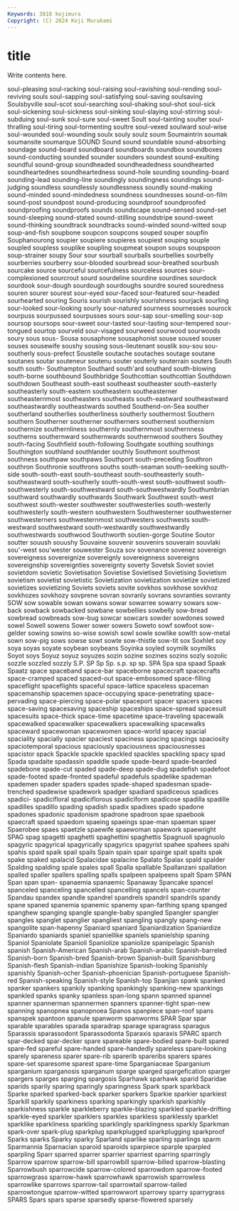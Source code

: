 ```yaml
---
Keywords: 3818 kojimura
Copyright: (C) 2024 Koji Murakami
---
```


# title

Write contents here.



 soul-pleasing soul-racking soul-raising soul-ravishing soul-rending soul-reviving souls soul-sapping soul-satisfying
soul-saving soulsaving Soulsbyville soul-scot soul-searching soul-shaking soul-shot soul-sick soul-sickening soul-sickness
soul-sinking soul-slaying soul-stirring soul-subduing soul-sunk soul-sure soul-sweet Soult soul-tainting soulter
soul-thralling soul-tiring soul-tormenting soultre soul-vexed soulward soul-wise soul-wounded soul-wounding soulx
souly soulz soum Soumaintrin soumak soumansite soumarque SOUND Sound sound
soundable sound-absorbing soundage sound-board soundboard soundboards soundbox soundboxes sound-conducting sounded
sounder sounders soundest sound-exulting soundful sound-group soundheaded soundheadedness soundhearted soundheartednes
soundheartedness sound-hole sounding sounding-board sounding-lead sounding-line soundingly soundingness soundings sound-judging
soundless soundlessly soundlessness soundly sound-making sound-minded sound-mindedness soundness soundnesses sound-on-film
sound-post soundpost sound-producing soundproof soundproofed soundproofing soundproofs sounds soundscape sound-sensed
sound-set sound-sleeping sound-stated sound-stilling soundstripe sound-sweet sound-thinking soundtrack soundtracks sound-winded
sound-witted soup soup-and-fish soupbone soupcon soupcons souped souper soupfin Souphanourong
soupier soupiere soupieres soupiest souping souple soupled soupless souplike soupling
soupmeat soupon soups soupspoon soup-strainer soupy Sour sour sourball sourballs
sourbellies sourbelly sourberries sourberry sour-blooded sourbread sour-breathed sourbush sourcake source
sourceful sourcefulness sourceless sources sour-complexioned sourcrout sourd sourdeline sourdine sourdines
sourdock sourdook sour-dough sourdough sourdoughs sourdre soured souredness souren sourer
sourest sour-eyed sour-faced sour-featured sour-headed sourhearted souring Souris sourish sourishly
sourishness sourjack sourling sour-looked sour-looking sourly sour-natured sourness sournesses sourock
sourpuss sourpussed sourpusses sours sour-sap sour-smelling sour-sop soursop soursops sour-sweet
sour-tasted sour-tasting sour-tempered sour-tongued sourtop sourveld sour-visaged sourweed sourwood sourwoods
soury sous sous- Sousa sousaphone sousaphonist souse soused souser souses
sousewife soushy sousing sous-lieutenant souslik sou-sou sou-southerly sous-prefect Soustelle soutache
soutaches soutage soutane soutanes soutar souteneur soutenu souter souterly souterrain
souters South south south- Southampton Southard south'ard southard south-blowing south-borne
southbound Southbridge Southcottian southcottian Southdown southdown Southeast south-east southeast southeaster
south-easterly southeasterly south-eastern southeastern southeasterner southeasternmost southeasters southeasts south-eastward southeastward
southeastwardly southeastwards southed Southend-on-Sea souther southerland southerlies southerliness southerly southermost
Southern southern Southerner southerner southerners southernest southernism southernize southernliness southernly
southernmost southernness southerns southernward southernwards southernwood southers Southey south-facing Southfield
south-following Southgate southing southings Southington southland southlander southly Southmont southmost
southness southpaw southpaws Southport south-preceding Southron southron Southronie southrons souths
south-seaman south-seeking south-side south-south-east south-southeast south-southeasterly south-southeastward south-southerly south-south-west south-southwest
south-southwesterly south-southwestward south-southwestwardly Southumbrian southward southwardly southwards Southwark Southwest south-west
southwest south-wester southwester southwesterlies south-westerly southwesterly south-western southwestern Southwesterner southwesterner
southwesterners southwesternmost southwesters southwests south-westward southwestward south-westwardly southwestwardly southwestwards southwood
Southworth soutien-gorge Soutine Soutor soutter souush souushy Souvaine souvenir souvenirs
souverain souvlaki sou'-west sou'wester souwester Souza sov sovenance sovenez sovereign
sovereigness sovereignize sovereignly sovereignness sovereigns sovereignship sovereignties sovereignty soverty Sovetsk
Soviet soviet sovietdom sovietic Sovietisation Sovietise Sovietised Sovietising Sovietism sovietism
sovietist sovietistic Sovietization sovietization sovietize sovietized sovietizes sovietizing Soviets soviets
sovite sovkhos sovkhose sovkhoz sovkhozes sovkhozy sovprene sovran sovranly sovrans
sovranties sovranty SOW sow sowable sowan sowans sowar sowarree sowarry
sowars sow-back sowback sowbacked sowbane sowbellies sowbelly sow-bread sowbread sowbreads
sow-bug sowcar sowcars sowder sowdones sowed sowel Sowell sowens Sower
sower sowers Soweto sowf sowfoot sow-gelder sowing sowins so-wise sowish
sowl sowle sowlike sowlth sow-metal sown sow-pig sows sowse sowt
sowte sow-thistle sow-tit sox Soxhlet soy soya soyas soyate soybean
soybeans Soyinka soyled soymilk soymilks Soyot soys Soyuz soyuz soyuzes
sozin sozine sozines sozins sozly sozolic sozzle sozzled sozzly S.P.
SP Sp Sp. s.p. sp sp. SPA Spa spa spaad
Spaak Spaatz space spaceband space-bar spaceborne spacecraft spacecrafts space-cramped spaced
spaced-out space-embosomed space-filling spaceflight spaceflights spaceful space-lattice spaceless spaceman spacemanship
spacemen space-occupying space-penetrating space-pervading space-piercing space-polar spaceport spacer spacers spaces
space-saving spacesaving spaceship spaceships space-spread spacesuit spacesuits space-thick space-time spacetime
space-traveling spacewalk spacewalked spacewalker spacewalkers spacewalking spacewalks spaceward spacewoman spacewomen
space-world spacey spacial spaciality spacially spacier spaciest spaciness spacing spacings
spaciosity spaciotemporal spacious spaciously spaciousness spaciousnesses spacistor spack Spackle spackle
spackled spackles spackling spacy spad Spada spadaite spadassin spaddle spade
spade-beard spade-bearded spadebone spade-cut spaded spade-deep spade-dug spadefish spadefoot spade-footed
spade-fronted spadeful spadefuls spadelike spademan spademen spader spaders spades spade-shaped
spadesman spade-trenched spadewise spadework spadger spadiard spadiceous spadices spadici- spadicifloral
spadiciflorous spadiciform spadicose spadilla spadille spadilles spadillo spading spadish spadix
spadixes spado spadone spadones spadonic spadonism spadrone spadroon spae spaebook
spaecraft spaed spaedom spaeing spaeings spae-man spaeman spaer Spaerobee spaes
spaetzle spaewife spaewoman spaework spaewright SPAG spag spagetti spaghetti spaghettini
spaghettis Spagnuoli spagnuolo spagyric spagyrical spagyrically spagyrics spagyrist spahee spahees
spahi spahis spaid spaik spail spails Spain spain spair spairge
spait spaits spak spake spaked spalacid Spalacidae spalacine Spalato Spalax
spald spalder Spalding spalding spale spales spall Spalla spallable Spallanzani
spallation spalled spaller spallers spalling spalls spalpeen spalpeens spalt Spam
SPAN Span span span- spanaemia spanaemic Spanaway Spancake spancel spanceled
spanceling spancelled spancelling spancels span-counter Spandau spandex spandle spandrel spandrels
spandril spandrils spandy spane spaned spanemia spanemic spanemy span-farthing spang
spanged spanghew spanging spangle spangle-baby spangled Spangler spangler spangles spanglet
spanglier spangliest spangling spangly spang-new spangolite span-hapenny Spaniard spaniard Spaniardization
Spaniardize Spaniardo spaniards spaniel spaniellike spaniels spanielship spaning Spaniol Spaniolate
Spanioli Spaniolize spaniolize spanipelagic Spanish spanish Spanish-American Spanish-arab Spanish-arabic Spanish-barreled
Spanish-born Spanish-bred Spanish-brown Spanish-built Spanishburg Spanish-flesh Spanish-indian Spanishize Spanish-looking Spanishly
spanishly Spanish-ocher Spanish-phoenician Spanish-portuguese Spanish-red Spanish-speaking Spanish-style Spanish-top Spanjian spank
spanked spanker spankers spankily spanking spankingly spanking-new spankings spankled spanks
spanky spanless span-long spann spanned spannel spanner spannerman spannermen spanners
spanner-tight span-new spanning spanopnea spanopnoea Spanos spanpiece span-roof spans spanspek
spantoon spanule spanworm spanworms SPAR Spar spar sparable sparables sparada
sparadrap sparage sparagrass sparagus Sparassis sparassodont Sparassodonta Sparaxis sparaxis SPARC
sparch spar-decked spar-decker spare spareable spare-bodied spare-built spared spare-fed spareful
spare-handed spare-handedly spareless spare-looking sparely spareness sparer spare-rib sparerib spareribs
sparers spares spare-set sparesome sparest spare-time Sparganiaceae Sparganium sparganium sparganosis
sparganum sparge sparged spargefication sparger spargers sparges sparging spargosis Sparhawk
sparhawk sparid Sparidae sparids sparily sparing sparingly sparingness Spark spark
sparkback Sparke sparked sparked-back sparker sparkers Sparkie sparkier sparkiest Sparkill
sparkily sparkiness sparking sparkingly sparkish sparkishly sparkishness sparkle sparkleberry sparkle-blazing
sparkled sparkle-drifting sparkle-eyed sparkler sparklers sparkles sparkless sparklessly sparklet sparklike
sparkliness sparkling sparklingly sparklingness sparkly Sparkman spark-over spark-plug sparkplug sparkplugged
sparkplugging sparkproof Sparks sparks Sparky sparky Sparland sparlike sparling sparlings
sparm Sparmannia Sparnacian sparoid sparoids sparpiece sparple sparpled sparpling Sparr
sparred sparrer sparrier sparriest sparring sparringly Sparrow sparrow sparrow-bill sparrowbill
sparrow-billed sparrow-blasting Sparrowbush sparrowcide sparrow-colored sparrowdom sparrow-footed sparrowgrass sparrow-hawk sparrowhawk
sparrowish sparrowless sparrowlike sparrows sparrow-tail sparrowtail sparrow-tailed sparrowtongue sparrow-witted sparrowwort
sparrowy sparry sparrygrass SPARS Spars spars sparse sparsedly sparse-flowered sparsely

